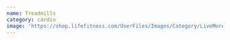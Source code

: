 ```yaml
---
name: Treadmills
category: cardio
image: 'https://shop.lifefitness.com/UserFiles/Images/Category/LiveMore-MaleRunner-PCS-Treadmill3.jpg'
---
```

